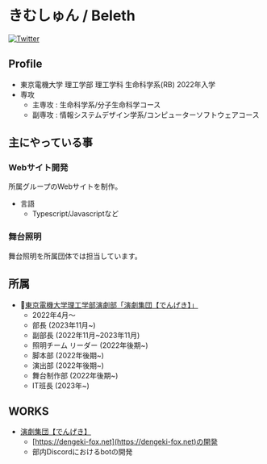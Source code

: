 # きむしゅん / Beleth

[![Twitter](https://img.shields.io/badge/TWITTER-@Beleth__XxX__F0X-1DA.svg?logo=twitter&style=for-the-badge&color=4800ff)](https://twitter.com/Beleth_XxX_F0X)

## Profile
- 東京電機大学 理工学部 理工学科 生命科学系(RB) 2022年入学
- 専攻
  - 主専攻 : 生命科学系/分子生命科学コース
  - 副専攻 : 情報システムデザイン学系/コンピューターソフトウェアコース

## 主にやっている事

### Webサイト開発
所属グループのWebサイトを制作。  

- 言語
  - Typescript/Javascriptなど

### 舞台照明
舞台照明を所属団体では担当しています。

## 所属
- 🏫[東京電機大学理工学部演劇部「演劇集団【でんげき】」](https://dengeki-fox.net/)
  - 2022年4月～
  - 部長 (2023年11月~)
  - 副部長 (2022年11月~2023年11月)
  - 照明チーム リーダー (2022年後期~)
  - 脚本部 (2022年後期~)
  - 演出部 (2022年後期~)
  - 舞台制作部 (2022年後期~)
  - IT班長 (2023年~)

## WORKS
- [演劇集団【でんげき】](https://dengeki-fox)
  - [https://dengeki-fox.net](https://dengeki-fox.net)の開発
  - 部内Discordにおけるbotの開発
